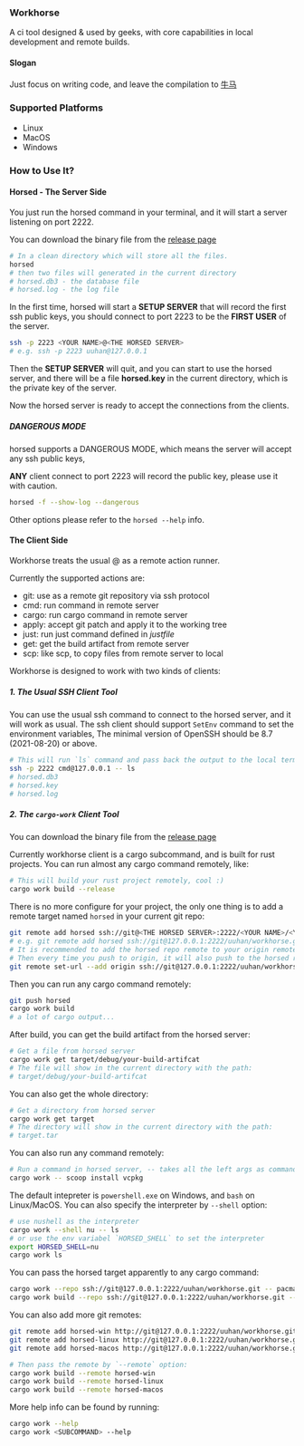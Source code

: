### Workhorse

A ci tool designed & used by geeks, with core capabilities in local development and remote builds.

#### Slogan

Just focus on writing code, and leave the compilation to [牛马](https://github.com/uuhan/workhorse/)

### Supported Platforms

- Linux
- MacOS
- Windows

### How to Use It?

#### Horsed - The Server Side

You just run the horsed command in your terminal, and it will start a server
listening on port 2222.

You can download the binary file from the [release page](https://github.com/uuhan/workhorse/releases)

```bash
# In a clean directory which will store all the files.
horsed
# then two files will generated in the current directory
# horsed.db3 - the database file
# horsed.log - the log file
```

In the first time, horsed will start a **SETUP SERVER** that will record the first ssh public keys,
you should connect to port 2223 to be the **FIRST USER** of the server.

```bash
ssh -p 2223 <YOUR NAME>@<THE HORSED SERVER>
# e.g. ssh -p 2223 uuhan@127.0.0.1
```

Then the **SETUP SERVER** will quit, and you can start to use the horsed server,
and there will be a file **horsed.key** in the current directory, which is the private key of the server.

Now the horsed server is ready to accept the connections from the clients.

##### DANGEROUS MODE

horsed supports a DANGEROUS MODE, which means the server will accept any ssh public keys,

**ANY** client connect to port 2223 will record the public key, please use it with caution.

```bash
horsed -f --show-log --dangerous
```

Other options please refer to the `horsed --help` info.

#### The Client Side

Workhorse treats the usual <Action>@<The Horsed Server> as a remote action runner.

Currently the supported actions are:

- git: use as a remote git repository via ssh protocol
- cmd: run command in remote server
- cargo: run cargo command in remote server
- apply: accept git patch and apply it to the working tree
- just: run just command defined in _justfile_
- get: get the build artifact from remote server
- scp: like scp, to copy files from remote server to local

Workhorse is designed to work with two kinds of clients:

##### 1. The Usual SSH Client Tool

You can use the usual ssh command to connect to the horsed server, and it will work as usual.
The ssh client should support `SetEnv` command to set the environment variables,
The minimal version of OpenSSH should be 8.7 (2021-08-20) or above.

```bash
# This will run `ls` command and pass back the output to the local terminal
ssh -p 2222 cmd@127.0.0.1 -- ls
# horsed.db3
# horsed.key
# horsed.log
```

##### 2. The `cargo-work` Client Tool

You can download the binary file from the [release page](https://github.com/uuhan/workhorse/releases)

Currently workhorse client is a cargo subcommand, and is built for rust projects.
You can run almost any cargo command remotely, like:

```bash
# This will build your rust project remotely, cool :)
cargo work build --release
```

There is no more configure for your project, the only one thing is to add
a remote target named `horsed` in your current git repo:

```bash
git remote add horsed ssh://git@<THE HORSED SERVER>:2222/<YOUR NAME>/<YOUR REPO NAME>.git
# e.g. git remote add horsed ssh://git@127.0.0.1:2222/uuhan/workhorse.git
# It is recommended to add the horsed repo remote to your origin remote.
# Then every time you push to origin, it will also push to the horsed repo.
git remote set-url --add origin ssh://git@127.0.0.1:2222/uuhan/workhorse.git
```

Then you can run any cargo command remotely:

```bash
git push horsed
cargo work build
# a lot of cargo output...
```

After build, you can get the build artifact from the horsed server:

```bash
# Get a file from horsed server
cargo work get target/debug/your-build-artifcat
# The file will show in the current directory with the path:
# target/debug/your-build-artifcat
```

You can also get the whole directory:

```bash
# Get a directory from horsed server
cargo work get target
# The directory will show in the current directory with the path:
# target.tar
```

You can also run any command remotely:

```bash
# Run a command in horsed server, -- takes all the left args as command
cargo work -- scoop install vcpkg
```

The default intepreter is `powershell.exe` on Windows, and `bash` on Linux/MacOS.
You can also specify the interpreter by `--shell` option:

```bash
# use nushell as the interpreter
cargo work --shell nu -- ls
# or use the env variabel `HORSED_SHELL` to set the interpreter
export HORSED_SHELL=nu
cargo work ls
```

You can pass the horsed target apparently to any cargo command:

```bash
cargo work --repo ssh://git@127.0.0.1:2222/uuhan/workhorse.git -- pacman install zig
cargo work build --repo ssh://git@127.0.0.1:2222/uuhan/workhorse.git --release
```

You can also add more git remotes:

```bash
git remote add horsed-win http://git@127.0.0.1:2222/uuhan/workhorse.git
git remote add horsed-linux http://git@127.0.0.1:2222/uuhan/workhorse.git
git remote add horsed-macos http://git@127.0.0.1:2222/uuhan/workhorse.git

# Then pass the remote by `--remote` option:
cargo work build --remote horsed-win
cargo work build --remote horsed-linux
cargo work build --remote horsed-macos
```

More help info can be found by running:

```bash
cargo work --help
cargo work <SUBCOMMAND> --help
```
